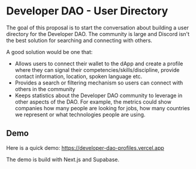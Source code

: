 # Developer DAO - User Directory

The goal of this proposal is to start the conversation about building a user directory for the Developer DAO. The community is large and Discord isn't the best solution for searching and connecting with others.

A good solution would be one that:
- Allows users to connect their wallet to the dApp and create a profile where they can signal their competencies/skills/discipline, provide contact information, location, spoken language etc.
- Provides a search or filtering mechanism so users can connect with others in the community
- Keeps statistics about the Developer DAO community to leverage in other aspects of the DAO. For example, the metrics could show companies how many people are looking for jobs, how many countries we represent or what technologies people are using.


## Demo
Here is a quick demo: https://developer-dao-profiles.vercel.app

The demo is build with Next.js and Supabase.

